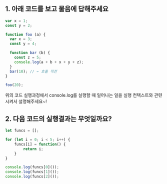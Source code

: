 ## 1. 아래 코드를 보고 물음에 답해주세요

```jsx
var x = 1;
const y = 2;

function foo (a) {
  var x = 3;
  const y = 4;

  function bar (b) {
    const z = 5;
    console.log(a + b + x + y + z);
  }
  bar(10); // ← 호출 직전
}

foo(20);

```

위의 코드 실행과정에서 console.log를 실행할 때 일어나는 일을 실행 컨텍스트와 관련시켜서 설명해주세요~!

## 2. 다음 코드의 실행결과는 무엇일까요?

```jsx
let funcs = [];

for (let i = 0; i < 5; i++) {
    funcs[i] = function() {
        return i;
    }
}

console.log(funcs[0]());  
console.log(funcs[1]());  
console.log(funcs[2]());  

```